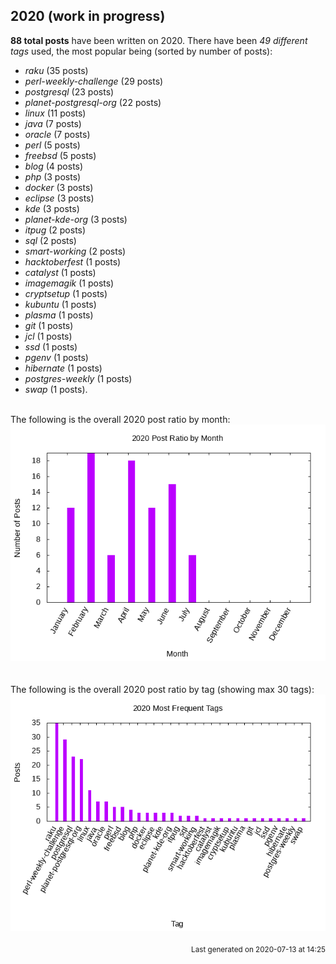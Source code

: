 ## 2020 (work in progress)

**88 total posts** have been written on 2020.
There have been *49 different tags* used, the most
popular being (sorted by number of posts):
 
- *raku* (35 posts)  
- *perl-weekly-challenge* (29 posts)  
- *postgresql* (23 posts)  
- *planet-postgresql-org* (22 posts)  
- *linux* (11 posts)  
- *java* (7 posts)  
- *oracle* (7 posts)  
- *perl* (5 posts)  
- *freebsd* (5 posts)  
- *blog* (4 posts)  
- *php* (3 posts)  
- *docker* (3 posts)  
- *eclipse* (3 posts)  
- *kde* (3 posts)  
- *planet-kde-org* (3 posts)  
- *itpug* (2 posts)  
- *sql* (2 posts)  
- *smart-working* (2 posts)  
- *hacktoberfest* (1 posts)  
- *catalyst* (1 posts)  
- *imagemagik* (1 posts)  
- *cryptsetup* (1 posts)  
- *kubuntu* (1 posts)  
- *plasma* (1 posts)  
- *git* (1 posts)  
- *jcl* (1 posts)  
- *ssd* (1 posts)  
- *pgenv* (1 posts)  
- *hibernate* (1 posts)  
- *postgres-weekly* (1 posts)  
- *swap* (1 posts).<br/>
<br/>
The following is the overall 2020 post ratio by month:
<br/>
    <center>
      <img src="/images/stats/2020-months.png" alt="2020 post ratio per month" />
    </center>
<br/>

<br/>
The following is the overall 2020 post ratio by tag (showing max 30 tags):
<br/>
  <center>
    <img src="/images/stats/2020-tags.png" alt="2020 post ratio per tag" />
  </center>
<br/>

<div align="right">
<small>
Last generated on 2020-07-13 at 14:25
</small>
</div>

<br/>
